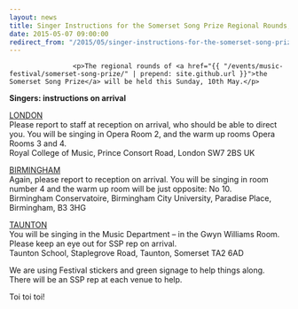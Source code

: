 ```yaml
---
layout: news
title: Singer Instructions for the Somerset Song Prize Regional Rounds, this Sunday
date: 2015-05-07 09:00:00
redirect_from: "/2015/05/singer-instructions-for-the-somerset-song-prize-regional-rounds-this-sunday/"
---
```

<section>

                    
                    <p>The regional rounds of <a href="{{ "/events/music-festival/somerset-song-prize/" | prepend: site.github.url }}">the Somerset Song Prize</a> will be held this Sunday, 10th May.</p>
<p><strong>Singers: instructions on arrival</strong></p>
<p><u>LONDON</u><br />
Please report to staff at reception on arrival, who should be able to direct you. You will be singing in Opera Room 2, and the warm up rooms Opera Rooms 3 and 4.<br />
Royal College of Music, Prince Consort Road, London SW7 2BS UK</p>
<p><u>BIRMINGHAM</u><br />
Again, please report to reception on arrival. You will be singing in room number 4 and the warm up room will be just opposite: No 10.<br />
Birmingham Conservatoire, Birmingham City University, Paradise Place, Birmingham, B3 3HG</p>
<p><u>TAUNTON</u><br />
You will be singing in the Music Department &#8211; in the Gwyn Williams Room. Please keep an eye out for SSP rep on arrival.<br />
Taunton School, Staplegrove Road, Taunton, Somerset TA2 6AD</p>
<p>We are using Festival stickers and green signage to help things along.<br />
There will be an SSP rep at each venue to help.</p>
<p>Toi toi toi!</p>

                
</section>
